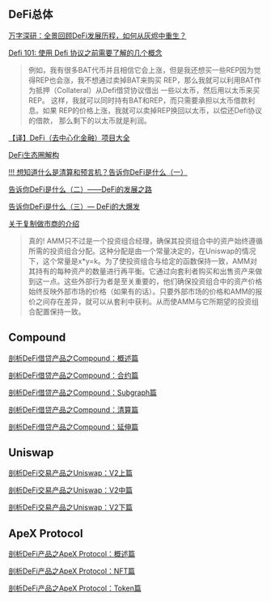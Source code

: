 ## DeFi总体
[万字深研：全景回顾DeFi发展历程，如何从灰烬中重生？](https://www.odaily.news/post/5181535)

[Defi 101: 使用 Defi 协议之前需要了解的几个概念](https://learnblockchain.cn/article/1181)
>例如，我有很多BAT代币并且相信它会上涨，但是我还想买一些REP因为觉得REP也会涨，我不想通过卖掉BAT来购买 REP，那么我就可以利用BAT作为抵押（Collateral）从Defi借贷协议借出 一些以太币，然后用以太币来买REP。
>这样，我就可以同时持有BAT和REP，而只需要承担以太币借款利息。如果 REP的价格上涨，我就可以卖掉REP换回以太币，以偿还Defi协议的借款， 那么剩下的以太币就是利润。

[【译】DeFi（去中心化金融）项目大全](https://learnblockchain.cn/article/1185)

[DeFi生态圈解构](https://learnblockchain.cn/article/676)

[!!! 想知道什么是清算和预言机？告诉你DeFi是什么（一）](https://learnblockchain.cn/article/2558)

[告诉你DeFi是什么（二）——DeFi的发展之路](https://learnblockchain.cn/article/2559)

[告诉你DeFi是什么（三）— DeFi的大爆发](https://learnblockchain.cn/article/2583)

[关于复制做市商的介绍](https://allrecode.com/post/33458)
>真的! AMM只不过是一个投资组合经理，确保其投资组合中的资产始终遵循所需的投资组合分配。这种分配是由一个常量决定的，在Uniswap的情况下，这个常量是x*y=k。为了使投资组合与给定的函数保持一致，AMM对其持有的每种资产的数量进行再平衡。它通过向套利者购买和出售资产来做到这一点。这些外部行为者是至关重要的，他们确保投资组合中的资产价格始终反映外部市场的价格（如果有的话）。只要外部市场的价格和AMM的报价之间存在差异，就可以从套利中获利。从而使AMM与它所期望的投资组合配置保持一致。

## Compound
[剖析DeFi借贷产品之Compound：概述篇](https://learnblockchain.cn/article/2593)

[剖析DeFi借贷产品之Compound：合约篇](https://learnblockchain.cn/article/2618)

[剖析DeFi借贷产品之Compound：Subgraph篇](https://learnblockchain.cn/article/2632)

[剖析DeFi借贷产品之Compound：清算篇](https://learnblockchain.cn/article/2643)

[剖析DeFi借贷产品之Compound：延伸篇](https://learnblockchain.cn/article/2711)

## Uniswap
[剖析DeFi交易产品之Uniswap：V2上篇](https://learnblockchain.cn/article/2824)

[剖析DeFi交易产品之Uniswap：V2中篇](https://learnblockchain.cn/article/3047)

[剖析DeFi交易产品之Uniswap：V2下篇](https://learnblockchain.cn/article/3100)

## ApeX Protocol
[剖析DeFi产品之ApeX Protocol：概述篇](https://learnblockchain.cn/article/3898)

[剖析DeFi产品之ApeX Protocol：NFT篇](https://learnblockchain.cn/article/3899)

[剖析DeFi产品之ApeX Protocol：Token篇](https://learnblockchain.cn/article/3900)
